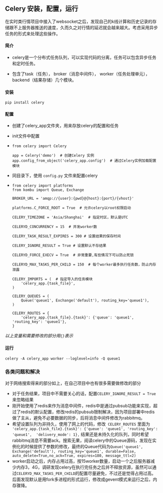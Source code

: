 ## Celery 安装，配置，运行

在实时类行情项目中接入了websocket之后，发现自己的k线计算和历史记录的存储跟不上服务器推送的速度，久而久之对行情的延迟就会越来越大。考虑采用异步任务的形式来处理这些操作。

#### 简介

* celery是一个分布式任务队列，可以实现代码的分离，任务可以包含异步任务和定时任务。

* 包含了task（任务）， broker（消息中间件）， worker（任务处理单元）， backend（结果存储）几个模块。

#### 安装

```
pip install celery
```

#### 配置

* 创建了celery\_app文件夹，用来存放celery的配置和任务
* init文件中配置

* ```
  from celery import Celery

  app = Celery('demo')  # 创建Celery 实例
  app.config_from_object('celery_app.config')  # 通过Celery实例加载配置模块
  ```
* 同目录下，使用 `config.py` 文件来配置celery

* ```
  from celery import platforms
  from kombu import Queue, Exchange

  BROKER_URL = 'amqp://{user}:{pwd}@{host}:{port}/{vhost}'

  platforms.C_FORCE_ROOT = True  # 允许celery以root权限启动

  CELERY_TIMEZONE = 'Asia/Shanghai'  # 指定时区，默认是UTC

  CELERYD_CONCURRENCY = 15  # 并发worker数

  CELERY_TASK_RESULT_EXPIRES = 300 # 设置结果的保存时间

  CELERY_IGNORE_RESULT = True # 设置默认不存结果

  CELERYD_FORCE_EXECV = True  # 非常重要,有些情况下可以防止死锁

  CELERYD_MAX_TASKS_PER_CHILD = 150  # 每个worker最多执行任务数，防止内存泄露

  CELERY_IMPORTS = (  # 指定导入的任务模块
      'celery_app.{task_file}',
  )

  CELERY_QUEUES = (
      Queue('queue1', Exchange('default'), routing_key='queue1'),
  )

  CELERY_ROUTES = {
      'celery_app.{task_file}.{task}': {'queue': 'queue1', 'routing_key': 'queue1'},
  }
  ```

 _以上变量和需要修改的部分用`{}`表示_

#### 运行

```
celery -A celery_app worker --loglevel=info -Q queue1
```



### 各类问题和解决

对于网络搜索得来的部分如上，在自己项目中也有很多需要做修改的部分

* 对于任务结果，项目中不需要关心的话，配置`CELERY_IGNORE_RESULT = True` 来忽略结果
* 刚开始使用了redis来作为消息中间件，redis中是通过pubsub功能来实现，超过了redis的默认配置，修改redis的pubsub限制解决，因为项目部署中redis做了主从，避免不必要数据的同步，后将消息中间件修改为rabbitmq。
* 希望设置队列为非持久，使用了网上的代码，修改` CELERY_ROUTES` 里面为 `    'celery_app.{task_file}.{task}': {'queue': 'queue1', 'routing_key': 'queue1',  'delivery_mode': 1},` 结果还是未持久化的队列，同时希望rabbitmq消息不需要ack。搜索无果，阅读celery中的Queue源码，发现在实例化的时候提供了参数的修改，最终的Queue代码为`Queue('queue1', Exchange('default'), routing_key='queue1', durable=False, auto_delete=True,no_ack=True, expires=180, message_ttl=2)`
* worker启动之后，内存占用过高，按15worker数量，启动一个之后服务器减少内存3，4G，调研发现celery在执行完任务之后并不释放资源，虽然可以通过`CELERYD_MAX_TASKS_PER_CHILD`的配置尽量避免，不过还是觉得占用过高。后面发现默认是用fork多进程的形式运行，修改成gevent模式来运行之后，内存骤降。



